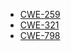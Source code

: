   
- [CWE-259](https://cwe.mitre.org/data/definitions/259.html)
- [CWE-321](https://cwe.mitre.org/data/definitions/321.html)
- [CWE-798](https://cwe.mitre.org/data/definitions/798.html)
  